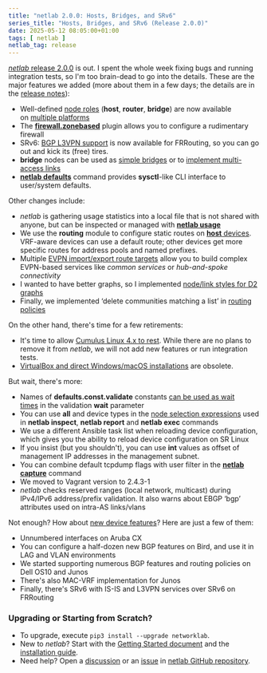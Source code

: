 ```yaml
---
title: "netlab 2.0.0: Hosts, Bridges, and SRv6"
series_title: "Hosts, Bridges, and SRv6 (Release 2.0.0)"
date: 2025-05-12 08:05:00+01:00
tags: [ netlab ]
netlab_tag: release
---
```

[_netlab_ release 2.0.0](https://netlab.tools/release/2.0/#release-2-0-0) is out. I spent the whole week fixing bugs and running integration tests, so I'm too brain-dead to go into the details. These are the major features we added (more about them in a few days; the details are in the [release notes](https://netlab.tools/release/2.0/#release-2-0-0)):

-   Well-defined [node roles](https://netlab.tools/node-roles/#node-router-host) (**host**, **router**, **bridge**) are now available on [multiple platforms](https://netlab.tools/platforms/#platform-host)
-   The **[firewall.zonebased](https://netlab.tools/plugins/firewall.zonebased/#plugin-firewall-zonebased)** plugin allows you to configure a rudimentary firewall
-   SRv6: [BGP L3VPN support](https://netlab.tools/module/srv6/#module-srv6) is now available for FRRouting, so you can go out and kick its (free) tires.
-   **bridge** nodes can be used as [simple bridges](https://netlab.tools/node-roles/#node-role-bridge) or to [implement multi-access links](https://netlab.tools/node-roles/#node-bridge-lan)
-   **[netlab defaults](https://netlab.tools/netlab/defaults/#netlab-defaults)** command provides **sysctl**-like CLI interface to user/system defaults.

Other changes include:
<!--more-->
-   _netlab_ is gathering usage statistics into a local file that is not shared with anyone, but can be inspected or managed with **[netlab usage](https://netlab.tools/netlab/usage/#netlab-usage)**
-   We use the **routing** module to configure static routes on [**host** devices](https://netlab.tools/node-roles/#node-role-host). VRF-aware devices can use a default route; other devices get more specific routes for address pools and named prefixes.
-   Multiple [EVPN import/export route targets](https://netlab.tools/module/evpn/#evpn-vlan-service) allow you to build complex EVPN-based services like *common services* or *hub-and-spoke connectivity*
-   I wanted to have better graphs, so I implemented [node/link styles for D2 graphs](https://netlab.tools/outputs/d2/#outputs-d2-style-attributes)
-   Finally, we implemented ‘delete communities matching a list’ in [routing policies](https://netlab.tools/module/routing/#generic-routing-policies)

On the other hand, there's time for a few retirements:

-   It's time to allow [Cumulus Linux 4.x to rest](https://netlab.tools/caveats/#caveats-cumulus). While there are no plans to remove it from *netlab*, we will not add new features or run integration tests.
-   [VirtualBox and direct Windows/macOS installations](https://netlab.tools/labs/virtualbox/#lab-virtualbox) are obsolete.

But wait, there's more:

-   Names of **defaults.const.validate** constants [can be used as wait times](https://netlab.tools/topology/validate/#validate-retry) in the validation **wait** parameter
-   You can use **all** and device types in the [node selection expressions](https://netlab.tools/netlab/inspect/#netlab-inspect-node) used in **netlab inspect**, **netlab report** and **netlab exec** commands
-   We use a different Ansible task list when reloading device configuration, which gives you the ability to reload device configuration on SR Linux
-   If you insist (but you shouldn't), you can use **int** values as offset of management IP addresses in the management subnet.
-   You can combine default tcpdump flags with user filter in the **[netlab capture](https://netlab.tools/netlab/capture/#netlab-capture)** command
-   We moved to Vagrant version to 2.4.3-1
-   _netlab_ checks reserved ranges (local network, multicast) during IPv4/IPv6 address/prefix validation. It also warns about EBGP ‘bgp’ attributes used on intra-AS links/vlans

Not enough? How about [new device features](https://netlab.tools/release/2.0/#release-2.0.0-device-features)? Here are just a few of them:

* Unnumbered interfaces on Aruba CX
* You can configure a half-dozen new BGP features on Bird, and use it in LAG and VLAN environments
* We started supporting numerous BGP features and routing policies on Dell OS10 and Junos
* There's also MAC-VRF implementation for Junos
* Finally, there's SRv6 with IS-IS and L3VPN services over SRv6 on FRRouting

### Upgrading or Starting from Scratch?

* To upgrade, execute `pip3 install --upgrade networklab`.
* New to *netlab*? Start with the [Getting Started document](https://netlab.tools/tutorials/) and the [installation guide](https://netlab.tools/install/).
* Need help? Open a [discussion](https://github.com/ipspace/netlab/discussions) or an [issue](https://github.com/ipspace/netlab/issues) in [netlab GitHub repository](https://github.com/ipspace/netlab).
